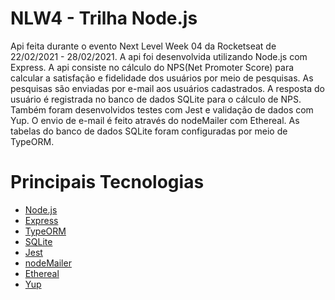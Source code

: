 # NLW4 - Trilha Node.js
Api feita durante o evento Next Level Week 04 da Rocketseat de 22/02/2021 - 28/02/2021. A api foi desenvolvida utilizando Node.js com Express.
A api consiste no cálculo do NPS(Net Promoter Score) para calcular a satisfação e fidelidade dos usuários por meio de pesquisas. As pesquisas são enviadas por e-mail aos usuários cadastrados. A resposta do usuário é registrada no banco de dados SQLite para o cálculo de NPS.
Também foram desenvolvidos testes com Jest e validação de dados com Yup. O envio de e-mail é feito através do nodeMailer com Ethereal. As tabelas do banco de dados SQLite foram configuradas por meio de TypeORM.

# Principais Tecnologias
 - [Node.js](https://nodejs.org/en/)
 - [Express](https://expressjs.com/en/starter/installing.html)
 - [TypeORM](https://typeorm.io/#/)
 - [SQLite](https://www.sqlite.org/index.html)
 - [Jest](https://jestjs.io/)
 - [nodeMailer](https://nodemailer.com/about/)
 - [Ethereal](https://ethereal.email/)
 - [Yup](https://github.com/jquense/yup)